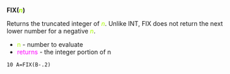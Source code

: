 **FIX(<span style="color:#AAFF00;">*n*</span>)**

Returns the truncated integer of <span style="color:#AAFF00;">*n*</span>.  Unlike INT, FIX does not return the next lower number for a negative <span style="color:#AAFF00;">*n*</span>.

- <span style="color:#AAFF00;">n</span> - number to evaluate
- <span style="color:#FF00FF;">returns</span> - the integer portion of n

```ecb2
10 A=FIX(B-.2)
```
